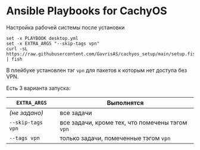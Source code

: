 # Ansible Playbooks for CachyOS
Настройка рабочей системы после установки

   ```
   set -x PLAYBOOK desktop.yml
   set -x EXTRA_ARGS "--skip-tags vpn"
   curl -sL https://raw.githubusercontent.com/GavrisAS/cachyos_setup/main/setup.fish | fish
   ```

В плейбуке установлен тэг `vpn` для пакетов к которым нет доступа без VPN.

Есть 3 варианта запуска:

| `EXTRA_ARGS`               | Выполнятся                                                 |
|----------------------------|------------------------------------------------------------|
| *(не задано)*              | все задачи                                                 |
| `--skip-tags vpn`          | все задачи, кроме тех, что помечены тэгом `vpn`            |
| `--tags vpn`               | только задачи, помеченные тэгом `vpn`                      |

